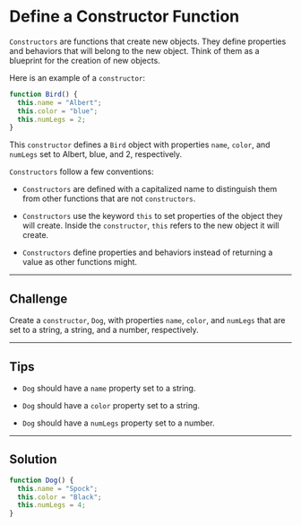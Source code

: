 # Define a Constructor Function

`Constructors` are functions that create new objects. They define properties and behaviors that will belong to the new object. Think of them as a blueprint for the creation of new objects.

Here is an example of a `constructor`:

```js
function Bird() {
  this.name = "Albert";
  this.color = "blue";
  this.numLegs = 2;
}
```

This `constructor` defines a `Bird` object with properties `name`, `color`, and `numLegs` set to Albert, blue, and 2, respectively.

`Constructors` follow a few conventions:

- `Constructors` are defined with a capitalized name to distinguish them from other functions that are not `constructors`.

- `Constructors` use the keyword `this` to set properties of the object they will create. Inside the `constructor`, `this` refers to the new object it will create.

- `Constructors` define properties and behaviors instead of returning a value as other functions might.

---

## Challenge

Create a `constructor`, `Dog`, with properties `name`, `color`, and `numLegs` that are set to a string, a string, and a number, respectively.

---

## Tips

- `Dog` should have a `name` property set to a string.

- `Dog` should have a `color` property set to a string.

- `Dog` should have a `numLegs` property set to a number.

---

## Solution

```js
function Dog() {
  this.name = "Spock";
  this.color = "Black";
  this.numLegs = 4;
}
```